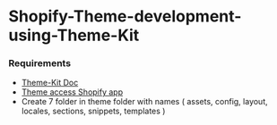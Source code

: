 # Shopify-Theme-development-using-Theme-Kit

### Requirements
- [Theme-Kit Doc](https://shopify.dev/docs/themes/tools/theme-kit/getting-started)
- [Theme access Shopify app](https://apps.shopify.com/theme-access)
- Create 7 folder in theme folder with names ( assets, config, layout, locales, sections, snippets, templates )
